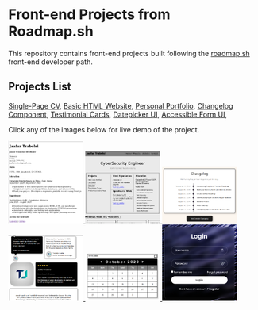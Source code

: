# Front-end Projects from Roadmap.sh

This repository contains front-end projects built following the [roadmap.sh](https://roadmap.sh/) front-end developer path.

## Projects List

[Single-Page CV](https://roadmap.sh/projects/single-page-cv),
[Basic HTML Website](https://roadmap.sh/projects/basic-html-website),
[Personal Portfolio](https://roadmap.sh/projects/portfolio-website),
[Changelog Component](https://roadmap.sh/projects/changelog-component),
[Testimonial Cards](https://roadmap.sh/projects/testimonial-cards),
[Datepicker UI](https://roadmap.sh/projects/datepicker-ui),
[Accessible Form UI](https://roadmap.sh/projects/accessible-form-ui),


Click any of the images below for live demo of the project.

  <a href='frontend-projects/01-single-page-cv'>
    <img width="30%" src="assets/images/SIngle-Page-CV.png" />
  </a>
  <a href='frontend-projects/02-basic-html-website'>
    <img width="30%" src="assets/images/portfolio.png" />
  </a>
  <a href='frontend-projects/04-changelog-component'>
    <img width="30%" src="assets/images/Changelog.png" />
  </a>
  <a href='frontend-projects/05-testimonial-cards'>
    <img width="30%" src="assets/images/Cards.png" />
  </a>
   <a href='frontend-projects/06-Datepicker-UI'>
    <img width="30%" src="assets/images/Date.png" />
  </a>
   <a href='frontend-projects/07-Accessible-Form-UI'>
    <img width="30%" src="images/01.Forms.png" />
  </a>
  
